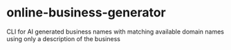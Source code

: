 # online-business-generator
CLI for AI generated business names with matching available domain names using only a description of the business
